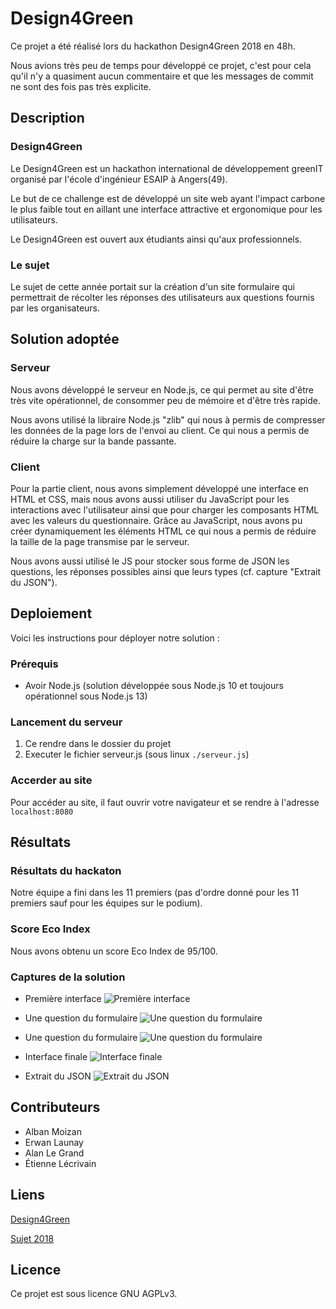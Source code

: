 # Design4Green
Ce projet a été réalisé lors du hackathon Design4Green 2018 en 48h.

Nous avions très peu de temps pour développé ce projet, c'est pour cela qu'il n'y a quasiment aucun commentaire et que les messages de commit ne sont des fois pas très explicite.

## Description
### Design4Green
Le Design4Green est un hackathon international de développement greenIT organisé par l'école d'ingénieur ESAIP à Angers(49).

Le but de ce challenge est de développé un site web ayant l'impact carbone le plus faible tout en aillant une interface attractive et ergonomique pour les utilisateurs.

Le Design4Green est ouvert aux étudiants ainsi qu'aux professionnels.

### Le sujet
Le sujet de cette année portait sur la création d'un site formulaire qui permettrait de récolter les réponses des utilisateurs aux questions fournis par les organisateurs.

## Solution adoptée
### Serveur
Nous avons développé le serveur en Node.js, ce qui permet au site d'être très vite opérationnel, de consommer peu de mémoire et d'être très rapide.

Nous avons utilisé la libraire Node.js "zlib" qui nous à permis de compresser les données de la page lors de l'envoi au client. Ce qui nous a permis de réduire la charge sur la bande passante.
### Client
Pour la partie client, nous avons simplement développé une interface en HTML et CSS, mais nous avons aussi utiliser du JavaScript pour les interactions avec l'utilisateur ainsi que pour charger les composants HTML avec les valeurs du questionnaire. Grâce au JavaScript, nous avons pu créer dynamiquement les éléments HTML ce qui nous a permis de réduire la taille de la page transmise par le serveur.

Nous avons aussi utilisé le JS pour stocker sous forme de JSON les questions, les réponses possibles ainsi que leurs types (cf. capture "Extrait du JSON").

## Deploiement
Voici les instructions pour déployer notre solution :

### Prérequis
- Avoir Node.js (solution développée sous Node.js 10 et toujours opérationnel sous Node.js 13)

### Lancement du serveur
1. Ce rendre dans le dossier du projet
2. Executer le fichier serveur.js (sous linux `./serveur.js`)

### Accerder au site
Pour accéder au site, il faut ouvrir votre navigateur et se rendre à l'adresse `localhost:8080`

## Résultats
### Résultats du hackaton
Notre équipe a fini dans les 11 premiers (pas d'ordre donné pour les 11 premiers sauf pour les équipes sur le podium).

### Score Eco Index
Nous avons obtenu un score Eco Index de 95/100.

### Captures de la solution

- Première interface
![Première interface](https://uncloud.univ-nantes.fr/index.php/s/eiAHQ24Tbf5bLzb/download)

- Une question du formulaire
![Une question du formulaire](https://uncloud.univ-nantes.fr/index.php/s/ZXsrgm4xLNW6MtG/download)

- Une question du formulaire
![Une question du formulaire](https://uncloud.univ-nantes.fr/index.php/s/qgEqBMez92B8B6C/download)

- Interface finale
![Interface finale](https://uncloud.univ-nantes.fr/index.php/s/MA8e8ZXPAfCAzd2/download)


- Extrait du JSON
![Extrait du JSON](https://uncloud.univ-nantes.fr/index.php/s/T9F6ac3gYk5yfsT/download)

## Contributeurs
- Alban Moizan
- Erwan Launay
- Alan Le Grand
- Étienne Lécrivain

## Liens
[Design4Green](https://design4green.org/)

[Sujet 2018](https://uncloud.univ-nantes.fr/index.php/s/GAznKA9ykcGxDjP/download)

## Licence
Ce projet est sous licence GNU AGPLv3.
